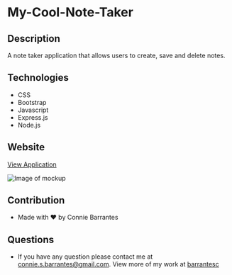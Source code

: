# My-Cool-Note-Taker

## Description
A note taker application that allows users to create, save and delete notes. 

## Technologies
* CSS
* Bootstrap
* Javascript
* Express.js
* Node.js

## Website
[View Application]()

![Image of mockup]()


## Contribution
* Made with ❤️ by Connie Barrantes

## Questions
* If you have any question please contact me at [connie.s.barrantes@gmail.com](mailto:connie.s.barrantes@gmail.com). View more of my work at [barrantesc](https://github.com/barrantesc)